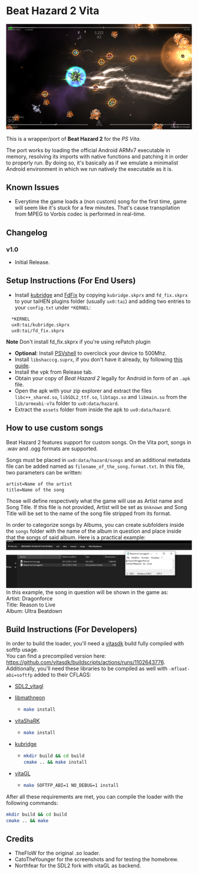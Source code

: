# Beat Hazard 2 Vita

<p align="center"><img src="./screenshots/game.png"></p>

This is a wrapper/port of <b>Beat Hazard 2</b> for the *PS Vita*.

The port works by loading the official Android ARMv7 executable in memory, resolving its imports with native functions and patching it in order to properly run.
By doing so, it's basically as if we emulate a minimalist Android environment in which we run natively the executable as it is.

## Known Issues

- Everytime the game loads a (non custom) song for the first time, game will seem like it's stuck for a few minutes. That's cause transpilation from MPEG to Vorbis codec is performed in real-time.

## Changelog

### v1.0

- Initial Release.

## Setup Instructions (For End Users)

- Install [kubridge](https://github.com/TheOfficialFloW/kubridge/releases/) and [FdFix](https://github.com/TheOfficialFloW/FdFix/releases/) by copying `kubridge.skprx` and `fd_fix.skprx` to your taiHEN plugins folder (usually `ux0:tai`) and adding two entries to your `config.txt` under `*KERNEL`:
  
```
  *KERNEL
  ux0:tai/kubridge.skprx
  ux0:tai/fd_fix.skprx
```

**Note** Don't install fd_fix.skprx if you're using rePatch plugin

- **Optional**: Install [PSVshell](https://github.com/Electry/PSVshell/releases) to overclock your device to 500Mhz.
- Install `libshacccg.suprx`, if you don't have it already, by following [this guide](https://samilops2.gitbook.io/vita-troubleshooting-guide/shader-compiler/extract-libshacccg.suprx).
- Install the vpk from Release tab.
- Obtain your copy of *Beat Hazard 2* legally for Android in form of an `.apk` file.
- Open the apk with your zip explorer and extract the files `libc++_shared.so`, `libSDL2_ttf.so`, `libtags.so` and `libmain.so` from the `lib/armeabi-v7a` folder to `ux0:data/hazard`. 
- Extract the `assets` folder from inside the apk to `ux0:data/hazard`. 

## How to use custom songs

Beat Hazard 2 features support for custom songs. On the Vita port, songs in .wav and .ogg formats are supported.

Songs must be placed in `ux0:data/hazard/songs` and an additional metadata file can be added named as `filename_of_the_song.format.txt`. In this file, two parameters can be written:
```
artist=Name of the artist
title=Name of the song
```
Those will define respectively what the game will use as Artist name and Song Title. If this file is not provided, Artist will be set as `Unknown` and Song Title will be set to the name of the song file stripped from its format.

In order to categorize songs by Albums, you can create subfolders inside the `songs` folder with the name of the album in question and place inside that the songs of said album.
Here is a practical example:
<img src="./custom_songs.png">
In this example, the song in question will be shown in the game as:<br>
Artist: Dragonforce<br>
Title: Reason to Live<br>
Album: Ultra Beatdown

## Build Instructions (For Developers)

In order to build the loader, you'll need a [vitasdk](https://github.com/vitasdk) build fully compiled with softfp usage.  
You can find a precompiled version here: https://github.com/vitasdk/buildscripts/actions/runs/1102643776.  
Additionally, you'll need these libraries to be compiled as well with `-mfloat-abi=softfp` added to their CFLAGS:

- [SDL2_vitagl](https://github.com/Northfear/SDL/tree/vitagl)

- [libmathneon](https://github.com/Rinnegatamante/math-neon)

  - ```bash
    make install
    ```

- [vitaShaRK](https://github.com/Rinnegatamante/vitaShaRK)

  - ```bash
    make install
    ```

- [kubridge](https://github.com/TheOfficialFloW/kubridge)

  - ```bash
    mkdir build && cd build
    cmake .. && make install
    ```

- [vitaGL](https://github.com/Rinnegatamante/vitaGL)

  - ````bash
    make SOFTFP_ABI=1 NO_DEBUG=1 install
    ````

After all these requirements are met, you can compile the loader with the following commands:

```bash
mkdir build && cd build
cmake .. && make
```

## Credits

- TheFloW for the original .so loader.
- CatoTheYounger for the screenshots and for testing the homebrew.
- Northfear for the SDL2 fork with vitaGL as backend.
